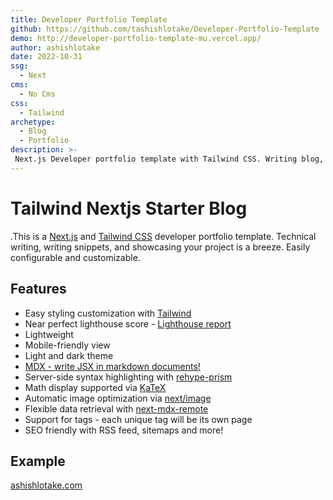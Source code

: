 ```yaml
---
title: Developer Portfolio Template
github: https://github.com/tashishlotake/Developer-Portfolio-Template
demo: http://developer-portfolio-template-mu.vercel.app/
author: ashishlotake
date: 2022-10-31
ssg:
  - Next
cms:
  - No Cms
css:
  - Tailwind
archetype:
  - Blog
  - Portfolio
description: >-
 Next.js Developer portfolio template with Tailwind CSS. Writing blog, and snippets and showcasing your project is now a breeze.
---
```


# Tailwind Nextjs Starter Blog

.This is a [Next.js](https://nextjs.org/) and [Tailwind CSS](https://tailwindcss.com/) developer portfolio template. Technical writing, writing snippets, and showcasing your project is a breeze. Easily configurable and customizable.

## Features

- Easy styling customization with [Tailwind](https://tailwindcss.com/)
- Near perfect lighthouse score - [Lighthouse report](https://www.webpagetest.org/result/221030_AiDc7F_8VS/)
- Lightweight
- Mobile-friendly view
- Light and dark theme
- [MDX - write JSX in markdown documents!](https://mdxjs.com/)
- Server-side syntax highlighting with [rehype-prism](https://github.com/mapbox/rehype-prism)
- Math display supported via [KaTeX](https://katex.org/)
- Automatic image optimization via [next/image](https://nextjs.org/docs/basic-features/image-optimization)
- Flexible data retrieval with [next-mdx-remote](https://github.com/hashicorp/next-mdx-remote)
- Support for tags - each unique tag will be its own page
- SEO friendly with RSS feed, sitemaps and more!

## Example

[ashishlotake.com](www.ashishlotake.com)
